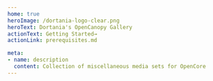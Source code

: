 ```yaml
---
home: true
heroImage: /dortania-logo-clear.png
heroText: Dortania's OpenCanopy Gallery
actionText: Getting Started→
actionLink: prerequisites.md

meta:
- name: description
  content: Collection of miscellaneous media sets for OpenCore 
---
```


